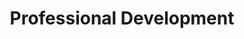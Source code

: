 ---
# This topic lives at
# https://digital.gov/topics/professional-development

slug: "professional-development"

# Topic Title
title: "Professional Development"

# description — keep it short and clear
summary: ""

aliases:
  - /topics/professional-development/
  - /topics/digitalgov-university/
  - /topics/professional-development/
  - /topics/recaps/
  - /topics/skills/
  - /topics/summit/
  - /topics/technology-industry-day/
  - /topics/training/
  - /topics/dgu/
  - /topics/webinar/

# Weight
weight: 2

# For more information on managing topics,
# see https://github.com/GSA/digitalgov.gov/wiki
---